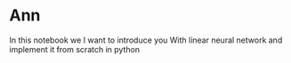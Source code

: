 # Ann
In this notebook we I want to introduce you With linear neural network and implement it from scratch in python
